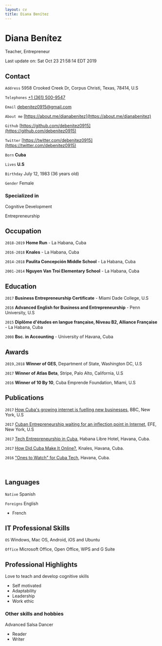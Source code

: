 ```yaml
---
layout: cv
title: Diana Benítez
---
```

# Diana Benítez
Teacher, Entrepreneur

<div id="webaddress">
Last update on: Sat Oct 23 21:58:14 EDT 2019
</div>

## Contact

`Address`
5958 Crooked Creek Dr, Corpus Christi, Texas, 78414, U.S

`Telephones`
[+1 (361) 500-9547](tel:+13615009547)

`Email`
[debenitez0915@gmail.com](mailto:debenitez0915@gmail.com)

`About me`
[https://about.me/dianabenitez](https://about.me/dianabenitez)

`Github`
[https://github.com/debenitez0915](https://github.com/debenitez0915)

`Twitter`
[https://twitter.com/debenitez0915](https://twitter.com/debenitez0915)

`Born`
__Cuba__

`Lives`
__U.S__

`Birthday`
July 12, 1983 (36 years old)

`Gender`
Female


### Specialized in

Cognitive Development

Entrepreneurship

## Occupation

`2018-2019`
**Home Run** - La Habana, Cuba

`2016-2018`
**Knales** - La Habana, Cuba

`2014-2018`
**Paulita Concepción Middle School** - La Habana, Cuba

`2001-2014`
**Nguyen Van Troi Elementary School** - La Habana, Cuba

## Education

`2017`
**Business Entrepreneurship Certificate** - Miami Dade College, U.S

`2016`
**Advanced English for Business and Entrepreneurship** - Penn University, U.S

`2015`
**Diplôme d'études en langue française, Niveau B2, Alliance Française** - La Habana, Cuba

`2008`
**Bsc. in Accounting** - University of Havana, Cuba

## Awards

`2019,2018`
**Winner of GES**, Department of State, Washington DC, U.S

`2017`
**Winner of Atlas Beta**, Stripe, Palo Alto, California, U.S

`2016`
**Winner of 10 By 10**, Cuba Emprende Foundation, Miami, U.S

## Publications

`2017`
[How Cuba's growing internet is fuelling new businesses](https://bbc.in/34lm6CY), BBC, New York, U.S

`2017`
[Cuban Entrepreneurship waiting for an inflection point in
Internet](http://bit.ly/32FgDG1), EFE, New York, U.S

`2017`
[Tech Entrepreneurship in Cuba](http://bit.ly/2Lsns89), Habana Libre Hotel, Havana, Cuba.

`2017`
[How Did Cuba Make It Online?](http://bit.ly/32Jz50l), Knales, Havana, Cuba.

`2016`
["Ones to Watch" for Cuba Tech](http://bit.ly/2LruIkp), Havana, Cuba.

<br>

## Languages

`Native`
Spanish

`Foreigns`
English

- French

## IT Professional Skills

`OS`
Windows, Mac OS, Android, iOS and Ubuntu

`Office`
Microsoft Office, Open Office, WPS and G Suite

## Professional Highlights

Love to teach and develop cognitive skills

- Self motivated
- Adaptability
- Leadership
- Work ethic

### Other skills and hobbies

Advanced Salsa Dancer

- Reader
- Writer
